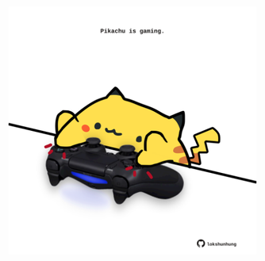 <!-- built at 27/12/2023, 10:00:44 UTC -->
<p align="center">
  <img width="500" height="500" src="./ReadmeImage.svg">
</p>
